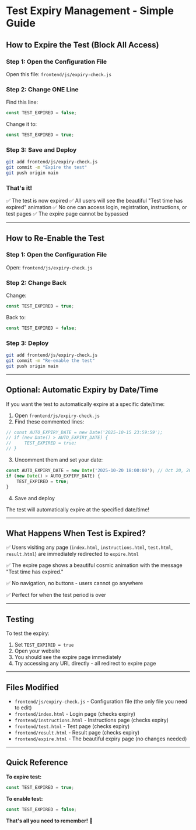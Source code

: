 # Test Expiry Management - Simple Guide

## How to Expire the Test (Block All Access)

### Step 1: Open the Configuration File
Open this file: `frontend/js/expiry-check.js`

### Step 2: Change ONE Line
Find this line:
```javascript
const TEST_EXPIRED = false;
```

Change it to:
```javascript
const TEST_EXPIRED = true;
```

### Step 3: Save and Deploy
```bash
git add frontend/js/expiry-check.js
git commit -m "Expire the test"
git push origin main
```

### That's it! 
✅ The test is now expired
✅ All users will see the beautiful "Test time has expired" animation
✅ No one can access login, registration, instructions, or test pages
✅ The expire page cannot be bypassed

---

## How to Re-Enable the Test

### Step 1: Open the Configuration File
Open: `frontend/js/expiry-check.js`

### Step 2: Change Back
Change:
```javascript
const TEST_EXPIRED = true;
```

Back to:
```javascript
const TEST_EXPIRED = false;
```

### Step 3: Deploy
```bash
git add frontend/js/expiry-check.js
git commit -m "Re-enable the test"
git push origin main
```

---

## Optional: Automatic Expiry by Date/Time

If you want the test to automatically expire at a specific date/time:

1. Open `frontend/js/expiry-check.js`
2. Find these commented lines:
```javascript
// const AUTO_EXPIRY_DATE = new Date('2025-10-15 23:59:59');
// if (new Date() > AUTO_EXPIRY_DATE) {
//     TEST_EXPIRED = true;
// }
```

3. Uncomment them and set your date:
```javascript
const AUTO_EXPIRY_DATE = new Date('2025-10-20 18:00:00'); // Oct 20, 2025 at 6:00 PM
if (new Date() > AUTO_EXPIRY_DATE) {
    TEST_EXPIRED = true;
}
```

4. Save and deploy

The test will automatically expire at the specified date/time!

---

## What Happens When Test is Expired?

✅ Users visiting any page (`index.html`, `instructions.html`, `test.html`, `result.html`) are immediately redirected to `expire.html`

✅ The expire page shows a beautiful cosmic animation with the message "Test time has expired."

✅ No navigation, no buttons - users cannot go anywhere

✅ Perfect for when the test period is over

---

## Testing

To test the expiry:
1. Set `TEST_EXPIRED = true`
2. Open your website
3. You should see the expire page immediately
4. Try accessing any URL directly - all redirect to expire page

---

## Files Modified

- `frontend/js/expiry-check.js` - Configuration file (the only file you need to edit)
- `frontend/index.html` - Login page (checks expiry)
- `frontend/instructions.html` - Instructions page (checks expiry)
- `frontend/test.html` - Test page (checks expiry)
- `frontend/result.html` - Result page (checks expiry)
- `frontend/expire.html` - The beautiful expiry page (no changes needed)

---

## Quick Reference

**To expire test:** 
```javascript
const TEST_EXPIRED = true;
```

**To enable test:** 
```javascript
const TEST_EXPIRED = false;
```

**That's all you need to remember!** 🎉
